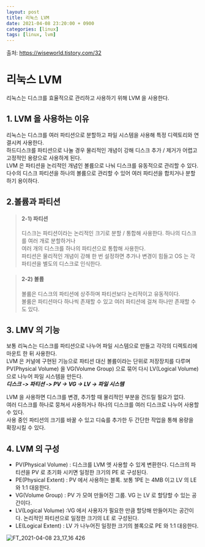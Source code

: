 ```yaml
---
layout: post
title: 리눅스 LVM
date: 2021-04-08 23:20:00 + 0900
categories: [linux]
tags: [linux, lvm]
---
```


출처: https://wiseworld.tistory.com/32   
   
# 리눅스 LVM
리눅스는 디스크를 효율적으로 관리하고 사용하기 위해 LVM 을 사용한다.

## 1. LVM 을 사용하는 이유
  리눅스는 디스크를 여러 파티션으로 분할하고 파일 시스템을 사용해 특정 디렉토리와 연결시켜 사용한다.   
  하드디스크를 파티션으로 나눌 경우 물리적인 개념이 강해 디스크 추가 / 제거가 어렵고 고정적인 용량으로 사용하게 된다.   
  LVM 은 파티션을 논리적인 개념인 볼륨으로 나눠 디스크를 유동적으로 관리할 수 있다.   
  다수의 디스크 파티션을 하나의 볼륨으로 관리할 수 있어 여러 파티션을 합치거나 분할하기 용이하다.
  
## 2.볼륨과 파티션
> #### 2-1) 파티션
> 디스크는 파티션이라는 논리적인 크기로 분할 / 통합해 사용한다. 하나의 디스크를 여러 개로 분할하거나   
> 여러 개의 디스크를 하나의 파티션으로 통합해 사용한다.   
> 파티션은 물리적인 개념이 강해 한 번 설정하면 추가나 변경이 힘들고 OS 는 각 파티션을 별도의 디스크로 인식한다.
   
> #### 2-2) 볼륨
> 볼륨은 디스크의 파티션에 상주하며 파티션보다 논리적이고 유동적이다.   
> 볼륨은 파티션마다 하나씩 존재할 수 있고 여러 파티션에 걸쳐 하나만 존재할 수도 있다.

## 3. LMV 의 기능
  보통 리눅스는 디스크를 파티션으로 나누어 파일 시스템으로 만들고 각각의 디렉토리에 마운트 한 뒤 사용한다.   
  LVM 은 커널에 구현된 기능으로 파티션 대신 볼륨이라는 단위로 저장장치를 다루며    
  PV(Physical Volume) 을 VG(Volume Group) 으로 묶어 다시 LV(Logical Volume) 으로 나누어 파일 시스템을 만든다.   
  ___디스크 -> 파티션 -> PV -> VG -> LV -> 파일 시스템___   
   
  LVM 을 사용하면 디스크를 변경, 추가할 때 물리적인 부분을 건드릴 필요가 없다.   
  여러 디스크를 하나로 뭉쳐서 사용하거나 하나의 디스크를 여러 디스크로 나누어 사용할 수 있다.   
  사용 중인 파티션의 크기를 바꿀 수 있고 디슼를 추가한 두 간단한 작업을 통해 용량을 확장시킬 수 있다. 
  
## 4. LVM 의 구성
  - PV(Physical Volume) : 디스크를 LVM 엣 사용할 수 있게 변환한다. 디스크의 파티션을 PV 로 초기화 시키면 일정한 크기의 PE 로 구성된다.
  - PE(Physical Extent) : PV 에서 사용하는 블록. 보통 1PE 는 4MB 이고 LV 의 LE 와 1:1 대응한다.
  - VG(Volume Group) : PV 가 모여 만들어진 그룹. VG 는 LV 로 할당할 수 있는 공간이다.
  - LV(Logical Volume) :VG 에서 사용자가 필요한 만큼 할당해 만들어지는 공간이다. 논리적인 파티션으로 일정한 크기의 LE 로 구성된다.
  - LE(Logical Extent) : LV 가 나누어진 일정한 크기의 블록으로 PE 와 1:1 대응한다.

![FT_2021-04-08 23_17_16 426](https://user-images.githubusercontent.com/13375810/114043157-ff578280-98c0-11eb-9e86-67af184b41a1.png)